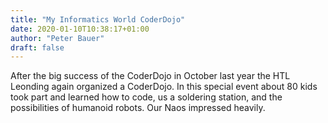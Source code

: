 ```yaml
---
title: "My Informatics World CoderDojo"
date: 2020-01-10T10:38:17+01:00
author: "Peter Bauer"
draft: false
---
```

After the big success of the CoderDojo in October last year the HTL Leonding again organized a CoderDojo. In this special event about 80 kids took part and learned how to code, us a soldering station, and the possibilities of humanoid robots. Our Naos impressed heavily.
